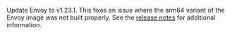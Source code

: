 Update Envoy to v1.23.1. This fixes an issue where the arm64 variant of the Envoy image was not built properly. See the [release notes](https://www.envoyproxy.io/docs/envoy/v1.23.1/version_history/v1.23/v1.23.1) for additional information.
